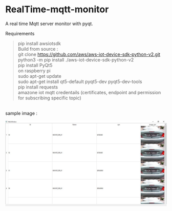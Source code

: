 # RealTime-mqtt-monitor
A real time Mqtt server monitor with pyqt. <br />


Requirements <br />

>pip install awsiotsdk <br />
Build from source :  <br />
git clone https://github.com/aws/aws-iot-device-sdk-python-v2.git  <br />
python3 -m pip install ./aws-iot-device-sdk-python-v2  <br />
>pip install PyQt5  <br />
on raspberry pi   <br />
sudo apt-get update  <br />
sudo apt-get install qt5-default pyqt5-dev pyqt5-dev-tools  <br />
>pip install requests  <br />
>amazone iot mqtt credentails (certificates, endpoint and permission for subscribing specific topic)  <br />

<br />
sample image : 

![mqqtt-monitor](https://github.com/MiltekTechnologies/RealTime-mqtt-monitor/blob/master/images/table_final.JPG)
